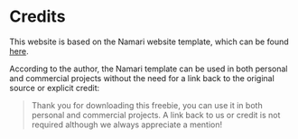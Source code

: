 # Credits

This website is based on the Namari website template, which can be found [here](https://www.free-css.com/free-css-templates/page294/namari).

According to the author, the Namari template can be used in both personal and commercial projects without the need for a link back to the original source or explicit credit:
> Thank you for downloading this freebie, you can use it in both personal and commercial projects. A link back to us or credit is not required although we always appreciate a mention!

